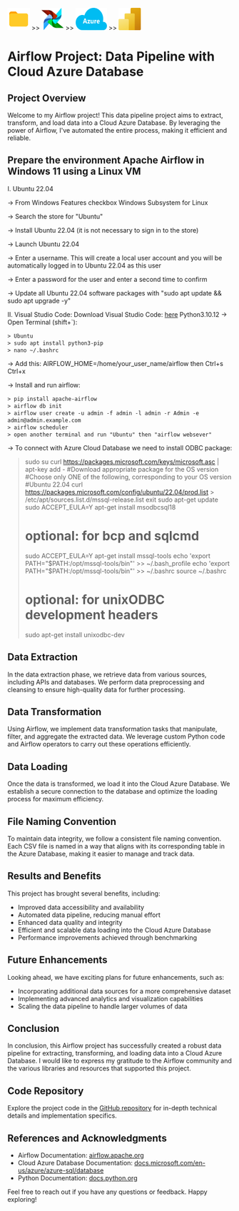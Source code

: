 
<img src="Pics/folder.svg" width="50" height="50"> >> <img src="Pics/airflow.svg" width="50" height="50"> >> <img src="Pics/microsoft-azure.svg" width="70"  height="50"> >> <img src="Pics/power-bi.svg" width="50" height="50">

# Airflow Project: Data Pipeline with Cloud Azure Database

## Project Overview
Welcome to my Airflow project! This data pipeline project aims to extract, transform, and load data into a Cloud Azure Database. By leveraging the power of Airflow, I've automated the entire process, making it efficient and reliable.
<!--![Project Architecture](Pics/architecture.png)
The project architecture consists of three main components: data extraction, data transformation, and data loading. These components work together to ensure a smooth and streamlined data pipeline. -->

## Prepare the environment Apache Airflow in Windows 11 using a Linux VM
I. Ubuntu 22.04
  
-> From Windows Features checkbox Windows Subsystem for Linux

-> Search the store for "Ubuntu"

-> Install Ubuntu 22.04 (it is not necessary to sign in to the store)

-> Launch Ubuntu 22.04

-> Enter a username. This will create a local user account and you will be automatically logged in to Ubuntu 22.04 as this user

-> Enter a password for the user and enter a second time to confirm

-> Update all Ubuntu 22.04 software packages with "sudo apt update && sudo apt upgrade -y"

II. Visual Studio Code:
  Download Visual Studio Code: [here](https://code.visualstudio.com/download)
  Python3.10.12
-> Open Terminal (shift+`):

    > Ubuntu
    > sudo apt install python3-pip
    > nano ~/.bashrc 
    
-> Add this: AIRFLOW_HOME=/home/your_user_name/airflow then Ctrl+s Ctrl+x

-> Install and run airflow:

    > pip install apache-airflow
    > airflow db init
    > airflow user create -u admin -f admin -l admin -r Admin -e admin@admin.example.com
    > airflow scheduler
    > open another terminal and run "Ubuntu" then "airflow websever"

    
-> To connect with Azure Cloud Database we need to install ODBC package:

   > sudo su 
   > curl https://packages.microsoft.com/keys/microsoft.asc | apt-key add -
   > #Download appropriate package for the OS version
   > #Choose only ONE of the following, corresponding to your OS version
   > #Ubuntu 22.04
   > curl https://packages.microsoft.com/config/ubuntu/22.04/prod.list > /etc/apt/sources.list.d/mssql-release.list
   > exit
   > sudo apt-get update
   > sudo ACCEPT_EULA=Y apt-get install msodbcsql18
   > # optional: for bcp and sqlcmd
   > sudo ACCEPT_EULA=Y apt-get install mssql-tools
   > echo 'export PATH="$PATH:/opt/mssql-tools/bin"' >> ~/.bash_profile
   > echo 'export PATH="$PATH:/opt/mssql-tools/bin"' >> ~/.bashrc
   > source ~/.bashrc
   > # optional: for unixODBC development headers
   > sudo apt-get install unixodbc-dev
    

## Data Extraction
In the data extraction phase, we retrieve data from various sources, including APIs and databases. We perform data preprocessing and cleansing to ensure high-quality data for further processing.

## Data Transformation
Using Airflow, we implement data transformation tasks that manipulate, filter, and aggregate the extracted data. We leverage custom Python code and Airflow operators to carry out these operations efficiently.

## Data Loading
Once the data is transformed, we load it into the Cloud Azure Database. We establish a secure connection to the database and optimize the loading process for maximum efficiency.

## File Naming Convention
To maintain data integrity, we follow a consistent file naming convention. Each CSV file is named in a way that aligns with its corresponding table in the Azure Database, making it easier to manage and track data.

## Results and Benefits
This project has brought several benefits, including:
- Improved data accessibility and availability
- Automated data pipeline, reducing manual effort
- Enhanced data quality and integrity
- Efficient and scalable data loading into the Cloud Azure Database
- Performance improvements achieved through benchmarking

## Future Enhancements
Looking ahead, we have exciting plans for future enhancements, such as:
- Incorporating additional data sources for a more comprehensive dataset
- Implementing advanced analytics and visualization capabilities
- Scaling the data pipeline to handle larger volumes of data

## Conclusion
In conclusion, this Airflow project has successfully created a robust data pipeline for extracting, transforming, and loading data into a Cloud Azure Database. I would like to express my gratitude to the Airflow community and the various libraries and resources that supported this project.

## Code Repository
Explore the project code in the [GitHub repository](https://github.com/yourusername/your-repo) for in-depth technical details and implementation specifics.

## References and Acknowledgments
- Airflow Documentation: [airflow.apache.org](https://airflow.apache.org/)
- Cloud Azure Database Documentation: [docs.microsoft.com/en-us/azure/azure-sql/database](https://docs.microsoft.com/en-us/azure/azure-sql/database)
- Python Documentation: [docs.python.org](https://docs.python.org/)

Feel free to reach out if you have any questions or feedback. Happy exploring!
